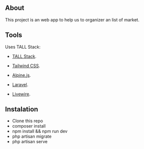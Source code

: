 ## About

This project is an web app to help us to organizer an list of market.

## Tools

Uses TALL Stack:
- [TALL Stack](https://tallstack.dev/).

- [Tailwind CSS](https://tailwindcss.com/).
- [Alpine.js](https://github.com/alpinejs/alpine).
- [Laravel](https://laravel.com/).
- [Livewire](https://laravel.com/docs/broadcasting).

## Instalation

- Clone this repo
- composer install
- npm install && npm run dev
- php artisan migrate 
- php artisan serve